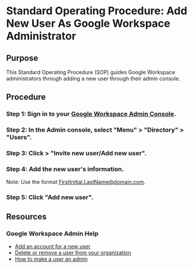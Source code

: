 # Standard Operating Procedure: Add New User As Google Workspace Administrator

## Purpose
This Standard Operating Procedure (SOP) guides Google Workspace administrators through adding a new user through their admin console. 

## Procedure 
### Step 1: Sign in to your [Google Workspace Admin Console](https://support.google.com/a/answer/33310?hl=en). 
### Step 2: In the Admin console, select "Menu" > "Directory" > "Users". 
### Step 3: Click > "Invite new user/Add new user".
### Step 4: Add the new user's information.
Note: Use the format FirstInitial.LastName@domain.com.
### Step 5: Click "Add new user".

## Resources
### Google Workspace Admin Help 
- [Add an account for a new user](https://support.google.com/a/answer/33310?hl=en)
- [Delete or remove a user from your organization](https://support.google.com/a/answer/33314?sjid=1833291049563931691-NC)
- [How to make a user an admin](https://support.google.com/a/answer/172176?sjid=1833291049563931691-NC)
